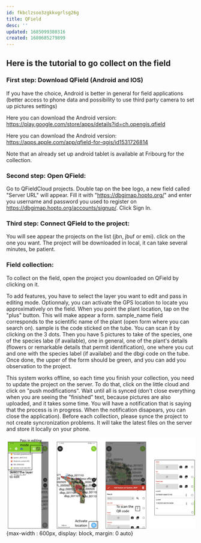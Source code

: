 ```yaml
---
id: fkbclzsoo3zgkkvgrlsg26g
title: QField
desc: ''
updated: 1685099380316
created: 1680685279899
---
```

## Here is the tutorial to go collect on the field

### First step: Download QField (Android and IOS)
If you have the choice, Android is better in general for field applications (better access to phone data and possibility to use third party camera to set up pictures settings)

Here you can download the Android version: https://play.google.com/store/apps/details?id=ch.opengis.qfield

Here you can download the Android version: https://apps.apple.com/app/qfield-for-qgis/id1531726814

Note that an already set up android tablet is available at Fribourg for the collection. 

### Second step: Open QField:
Go to QFieldCloud projects. Double tap on the bee logo, a new field called "Server URL" will appear. Fill it with "https://dbgimap.hopto.org/" and enter you username and password you used to register on https://dbgimap.hopto.org/accounts/signup/. Click Sign In.

### Third step: Connect QField to the project: 
 You will see appear the projects on the list (jbn, jbuf or emi). click on the one you want. The project will be downloaded in local, it can take several minutes, be patient.

 ### Field collection:

 To collect on the field, open the project you downloaded on QField by clicking on it.

 To add features, you have to select the layer you want to edit and pass in editing mode. Optionnaly, you can activate the GPS location to locate you approximatively on the field. When you point the plant location, tap on the "plus" button. This will make appear a form. sample_name field corresponds to the scientific name of the plant (open form where you can search on). sample is the code sticked on the tube. You can scan it by clicking on the 3 dots. Then you have 5 pictures to take of the species, one of the species labe (if available), one in general, one of the plant's details (flowers or remarkable details that permit identification), one where you cut and one with the species label (if availabe) and the dbgi code on the tube. Once done, the upper of the form should be green, and you can add you observation to the project.

 This system works offline, so each time you finish your collection, you need to update the project on the server. To do that, click on the little cloud and click on "push modifications". Wait until all is synced (don't close everything when you are seeing the "finished" text, because pictures are also uploaded, and it takes some time. You will have a notification that is saying that the process is in progress. When the notification disapears, you can close the application). Before each collection, please synce the project to not create syncronization problems. It will take the latest files on the server and store it locally on your phone.

 ![QField interface](assets/images/QField_settings.png){max-width : 600px, display: block, margin: 0 auto}